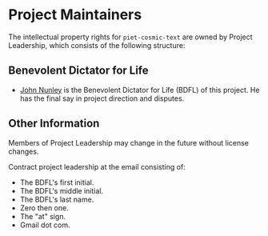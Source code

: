 # Project Maintainers

The intellectual property rights for `piet-cosmic-text` are owned by Project Leadership, which consists of the following structure:

## Benevolent Dictator for Life

- [John Nunley](https://github.com/notgull) is the Benevolent Dictator for Life (BDFL) of this project. He has the final say in project direction and disputes.

## Other Information

Members of Project Leadership may change in the future without license changes.

Contract project leadership at the email consisting of:

- The BDFL's first initial.
- The BDFL's middle initial.
- The BDFL's last name.
- Zero then one.
- The "at" sign.
- Gmail dot com.
